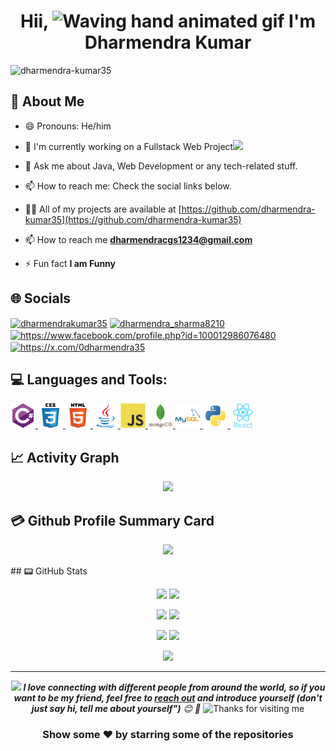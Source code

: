<h1 align="center"> Hii, <img src="https://raw.githubusercontent.com/nixin72/nixin72/master/wave.gif"
         alt="Waving hand animated gif"
         height="45"
         width="45" /> I'm Dharmendra Kumar</h1>

<p align="left"> <img src="https://komarev.com/ghpvc/?username=dharmendra-kumar35&label=Views&color=blue&style=plastic&style=for-the-badge" alt="dharmendra-kumar35" /> </p>

## 💫 About Me

- 😄 Pronouns: He/him
- 🔭 I'm currently working on a Fullstack Web Project<img src="https://media.giphy.com/media/WUlplcMpOCEmTGBtBW/giphy.gif" width="30">
- 💬 Ask me about Java, Web Development or any tech-related stuff.
- 📫 How to reach me: Check the social links below.
- 👨‍💻 All of my projects are available at [https://github.com/dharmendra-kumar35](https://github.com/dharmendra-kumar35)

- 📫 How to reach me **dharmendracgs1234@gmail.com**

- ⚡ Fun fact **I am Funny**

## 🌐 Socials


<p align="left">
<a href="https://linkedin.com/in/dharmendrakumar35" target="blank"><img align="center" src="https://raw.githubusercontent.com/rahuldkjain/github-profile-readme-generator/master/src/images/icons/Social/linked-in-alt.svg" alt="dharmendrakumar35" height="30" width="40" /></a>
<a href="https://instagram.com/dharmendra_sharma8210" target="blank"><img align="center" src="https://raw.githubusercontent.com/rahuldkjain/github-profile-readme-generator/master/src/images/icons/Social/instagram.svg" alt="dharmendra_sharma8210" height="30" width="40" /></a>
<a href="https://fb.com/https://www.facebook.com/profile.php?id=100012986076480" target="blank"><img align="center" src="https://raw.githubusercontent.com/rahuldkjain/github-profile-readme-generator/master/src/images/icons/Social/facebook.svg" alt="https://www.facebook.com/profile.php?id=100012986076480" height="30" width="40" /></a>
<a href="https://twitter.com/https://x.com/0dharmendra35" target="blank"><img align="center" src="https://raw.githubusercontent.com/rahuldkjain/github-profile-readme-generator/master/src/images/icons/Social/twitter.svg" alt="https://x.com/0dharmendra35" height="30" width="40" /></a>
</p>


## 💻 Languages and Tools:

<p align="left"> <a href="https://www.w3schools.com/cs/" target="_blank" rel="noreferrer"> <img src="https://raw.githubusercontent.com/devicons/devicon/master/icons/csharp/csharp-original.svg" alt="csharp" width="40" height="40"/> </a> <a href="https://www.w3schools.com/css/" target="_blank" rel="noreferrer"> <img src="https://raw.githubusercontent.com/devicons/devicon/master/icons/css3/css3-original-wordmark.svg" alt="css3" width="40" height="40"/> </a> <a href="https://www.w3.org/html/" target="_blank" rel="noreferrer"> <img src="https://raw.githubusercontent.com/devicons/devicon/master/icons/html5/html5-original-wordmark.svg" alt="html5" width="40" height="40"/> </a> <a href="https://www.java.com" target="_blank" rel="noreferrer"> <img src="https://raw.githubusercontent.com/devicons/devicon/master/icons/java/java-original.svg" alt="java" width="40" height="40"/> </a> <a href="https://developer.mozilla.org/en-US/docs/Web/JavaScript" target="_blank" rel="noreferrer"> <img src="https://raw.githubusercontent.com/devicons/devicon/master/icons/javascript/javascript-original.svg" alt="javascript" width="40" height="40"/> </a> <a href="https://www.mongodb.com/" target="_blank" rel="noreferrer"> <img src="https://raw.githubusercontent.com/devicons/devicon/master/icons/mongodb/mongodb-original-wordmark.svg" alt="mongodb" width="40" height="40"/> </a> <a href="https://www.mysql.com/" target="_blank" rel="noreferrer"> <img src="https://raw.githubusercontent.com/devicons/devicon/master/icons/mysql/mysql-original-wordmark.svg" alt="mysql" width="40" height="40"/> </a> <a href="https://www.python.org" target="_blank" rel="noreferrer"> <img src="https://raw.githubusercontent.com/devicons/devicon/master/icons/python/python-original.svg" alt="python" width="40" height="40"/> </a> <a href="https://reactjs.org/" target="_blank" rel="noreferrer"> <img src="https://raw.githubusercontent.com/devicons/devicon/master/icons/react/react-original-wordmark.svg" alt="react" width="40" height="40"/> </a> </p>

## 📈 Activity Graph
<p align="center">
    <img src="https://github-readme-activity-graph.vercel.app/graph?username=dharmendra-kumar35&bg_color=000000&color=fafe10&line=26fde4&point=ffffff&area=true&hide_border=true"/>
</p>

## 💳 Github Profile Summary Card

<p align="center">
  <img src="http://github-profile-summary-cards.vercel.app/api/cards/profile-details?username=dharmendra-kumar35&theme=dark"/>
</p>
## 📟 GitHub Stats

<p align="center">
 <img width="48%" src="http://github-profile-summary-cards.vercel.app/api/cards/stats?username=dharmendra-kumar35&theme=dark" />
 <img width="48%" src="http://github-profile-summary-cards.vercel.app/api/cards/productive-time?username=dharmendra-kumar35&theme=dark&utcOffset=8" />
</p>

<p align="center">
 <img width="48%" src="http://github-profile-summary-cards.vercel.app/api/cards/repos-per-language?username=dharmendra-kumar35&theme=dark" />
 <img width="48%" src="http://github-profile-summary-cards.vercel.app/api/cards/most-commit-language?username=dharmendra-kumar35&theme=dark" />
</p>

<p align="center">
 <img width="48%" src="https://github-readme-stats.vercel.app/api?username=dharmendra-kumar35&show_icons=true&theme=dark" />
 <img width="48%" src="https://github-readme-streak-stats.herokuapp.com/?user=dharmendra-kumar35&theme=dark" />
</p>

<p align="center">
<img src="https://github-readme-stats.vercel.app/api/top-langs/?username=dharmendra-kumar35&show_icons=true&hide_border=true&layout=compact&langs_count=8&theme=tokyonight">
<p align="center">

---

<div align="center">

<img src="https://media.giphy.com/media/LnQjpWaON8nhr21vNW/giphy.gif" width="60"> <em><b>I love connecting with different people from around the world, so if you want to be my friend, feel free to [reach out](https://www.linkedin.com/in/dharmendrakumar35/) and introduce yourself (don't just say hi, tell me about yourself")</b> 😊 💜</em>
<img height="120" alt="Thanks for visiting me" width="100%" src="https://raw.githubusercontent.com/BrunnerLivio/brunnerlivio/master/images/marquee.svg" />

### Show some ❤️ by starring some of the repositories

</div>
